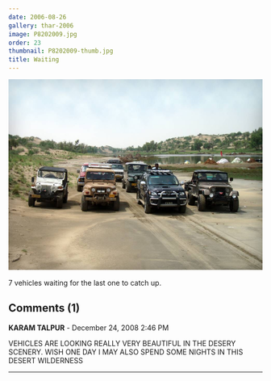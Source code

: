 ```yaml
---
date: 2006-08-26
gallery: thar-2006
image: P8202009.jpg
order: 23
thumbnail: P8202009-thumb.jpg
title: Waiting
---
```


![Waiting](./P8202009.jpg)

7 vehicles waiting for the last one to catch up.

<div id="comments">

## Comments (1)

**KARAM TALPUR** - December 24, 2008  2:46 PM

VEHICLES ARE LOOKING REALLY VERY BEAUTIFUL IN THE DESERY SCENERY. WISH ONE DAY I MAY ALSO SPEND SOME NIGHTS IN THIS DESERT WILDERNESS

---

</div>